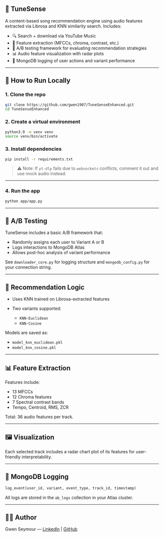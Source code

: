## 🎿 TuneSense

A content-based song recommendation engine using audio features extracted via Librosa and KNN similarity search. Includes:

* 🔍 Search + download via YouTube Music
* 🧠 Feature extraction (MFCCs, chroma, contrast, etc.)
* 🧪 A/B testing framework for evaluating recommendation strategies
* 📊 Audio feature visualization with radar plots
* 💃 MongoDB logging of user actions and variant performance

---

## 🚀 How to Run Locally

### 1. Clone the repo

```bash
git clone https://github.com/gwen1987/TuneSenseEnhanced.git
cd TuneSenseEnhanced
```

### 2. Create a virtual environment

```bash
python3.9 -m venv venv
source venv/bin/activate
```

### 3. Install dependencies

```bash
pip install -r requirements.txt
```

> ⚠️ Note: If `yt-dlp` fails due to `websockets` conflicts, comment it out and use mock audio instead.

---

### 4. Run the app

```bash
python app/app.py
```

---

## 🧪 A/B Testing

TuneSense includes a basic A/B framework that:

* Randomly assigns each user to Variant A or B
* Logs interactions to MongoDB Atlas
* Allows post-hoc analysis of variant performance

See `downloader_core.py` for logging structure and `mongodb_config.py` for your connection string.

---

## 🧠 Recommendation Logic

* Uses KNN trained on Librosa-extracted features
* Two variants supported:

  * `KNN-Euclidean`
  * `KNN-Cosine`

Models are saved as:

* `model_knn_euclidean.pkl`
* `model_knn_cosine.pkl`

---

## 📊 Feature Extraction

Features include:

* 13 MFCCs
* 12 Chroma features
* 7 Spectral contrast bands
* Tempo, Centroid, RMS, ZCR

Total: 36 audio features per track.

---

## 🖼️ Visualization

Each selected track includes a radar chart plot of its features for user-friendly interpretability.

---

## 🧪 MongoDB Logging

```python
log_event(user_id, variant, event_type, track_id, timestamp)
```

All logs are stored in the `ab_logs` collection in your Atlas cluster.

---

## 🙋‍♀️ Author

Gwen Seymour — [LinkedIn](https://www.linkedin.com/in/gwenseymour) | [GitHub](https://github.com/gwen1987)
